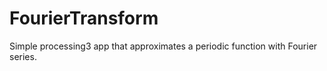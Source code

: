 # FourierTransform
Simple processing3 app that approximates a periodic function with Fourier series.
